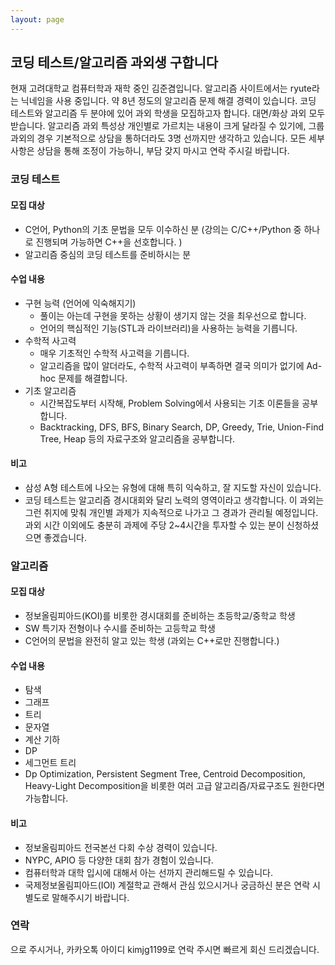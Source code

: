 ```yaml
---
layout: page
---
```


## 코딩 테스트/알고리즘 과외생 구합니다
현재 고려대학교 컴퓨터학과 재학 중인 김준겸입니다. 알고리즘 사이트에서는 ryute라는 닉네임을 사용 중입니다. 약 8년 정도의 알고리즘 문제 해결 경력이 있습니다. 코딩 테스트와 알고리즘 두 분야에 있어 과외 학생을 모집하고자 합니다. 대면/화상 과외 모두 받습니다. 알고리즘 과외 특성상 개인별로 가르치는 내용이 크게 달라질 수 있기에, 그룹 과외의 경우 기본적으로 상담을 통하더라도 3명 선까지만 생각하고 있습니다. 모든 세부사항은 상담을 통해 조정이 가능하니, 부담 갖지 마시고 연락 주시길 바랍니다.

### 코딩 테스트

#### 모집 대상
* C언어, Python의 기초 문법을 모두 이수하신 분 (강의는 C/C++/Python 중 하나로 진행되며 가능하면 C++을 선호합니다. )
* 알고리즘 중심의 코딩 테스트를 준비하시는 분

#### 수업 내용
* 구현 능력 (언어에 익숙해지기)
  * 풀이는 아는데 구현을 못하는 상황이 생기지 않는 것을 최우선으로 합니다.
  * 언어의 핵심적인 기능(STL과 라이브러리)을 사용하는 능력을 기릅니다.
* 수학적 사고력
  * 매우 기초적인 수학적 사고력을 기릅니다.
  * 알고리즘을 많이 알더라도, 수학적 사고력이 부족하면 결국 의미가 없기에 Ad-hoc 문제를 해결합니다.
* 기초 알고리즘
  * 시간복잡도부터 시작해, Problem Solving에서 사용되는 기초 이론들을 공부합니다.
  * Backtracking, DFS, BFS, Binary Search, DP, Greedy, Trie, Union-Find Tree, Heap 등의 자료구조와 알고리즘을 공부합니다.

#### 비고
* 삼성 A형 테스트에 나오는 유형에 대해 특히 익숙하고, 잘 지도할 자신이 있습니다.
* 코딩 테스트는 알고리즘 경시대회와 달리 노력의 영역이라고 생각합니다. 이 과외는 그런 취지에 맞춰 개인별 과제가 지속적으로 나가고 그 경과가 관리될 예정입니다. 과외 시간 이외에도 충분히 과제에 주당 2~4시간을 투자할 수 있는 분이 신청하셨으면 좋겠습니다.

### 알고리즘

#### 모집 대상
* 정보올림피아드(KOI)를 비롯한 경시대회를 준비하는 초등학교/중학교 학생
* SW 특기자 전형이나 수시를 준비하는 고등학교 학생
* C언어의 문법을 완전히 알고 있는 학생 (과외는 C++로만 진행합니다.)

#### 수업 내용
* 탐색
* 그래프
* 트리
* 문자열
* 계산 기하
* DP
* 세그먼트 트리
* Dp Optimization, Persistent Segment Tree, Centroid Decomposition, Heavy-Light Decomposition을 비롯한 여러 고급 알고리즘/자료구조도 원한다면 가능합니다.

#### 비고
* 정보올림피아드 전국본선 다회 수상 경력이 있습니다.
* NYPC, APIO 등 다양한 대회 참가 경험이 있습니다.
* 컴퓨터학과 대학 입시에 대해서 아는 선까지 관리해드릴 수 있습니다.
* 국제정보올림피아드(IOI) 계절학교 관해서 관심 있으시거나 궁금하신 분은 연락 시 별도로 말해주시기 바랍니다.

### 연락
<a href="#" class="mail-address" data-name="kimjg1199" data-domain="naver" data-tld="com" onclick="window.location.href = 'mailto:' + this.dataset.name + '@' + this.dataset.domain + '.' + this.dataset.tld"></a>으로 주시거나, 카카오톡 아이디 kimjg1199로 연락 주시면 빠르게 회신 드리겠습니다.
